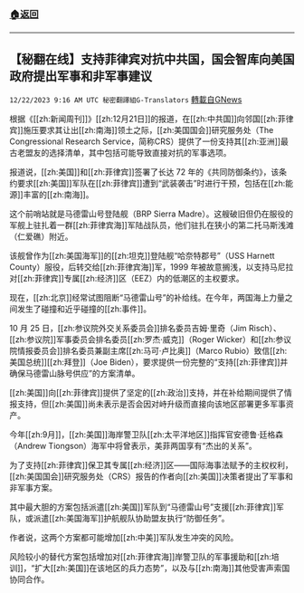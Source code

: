 ###  [:house:返回](README.md)
---


## 【秘翻在线】支持菲律宾对抗中共国，国会智库向美国政府提出军事和非军事建议
`12/22/2023 9:16 AM UTC 秘密翻譯組G-Translators` [轉載自GNews](https://gnews.org/articles/2139854)

根据《[[zh:新闻周刊]]》[[zh:12月21日]]的报道，在[[zh:中共国]]向邻国[[zh:菲律宾]]施压要求其让出[[zh:南海]]领土之际，[[zh:美国国会]]研究服务处（The Congressional Research Service，简称CRS）提供了一份支持其[[zh:亚洲]]最古老盟友的选择清单，其中包括可能导致直接对抗的军事选项。

报道说，[[zh:美国]]和[[zh:菲律宾]]签署了长达 72 年的《共同防御条约》，该条约要求[[zh:美国]]军队在[[zh:菲律宾]]遭到“武装袭击”时进行干预，包括在[[zh:能源]]丰富的[[zh:南海]]。

这个前哨站就是马德雷山号登陆舰（BRP Sierra Madre）。这艘破旧但仍在服役的军舰上驻扎着一群[[zh:菲律宾海]]军陆战队员，他们驻扎在狭小的第二托马斯浅滩（仁爱礁）附近。

该舰曾作为[[zh:美国海军]]的[[zh:坦克]]登陆舰“哈奈特郡号”（USS Harnett County）服役，后转交给[[zh:菲律宾海]]军，1999 年被故意搁浅，以支持马尼拉对[[zh:菲律宾]]专属[[zh:经济]]区（EEZ）内的低潮区的主权要求。

现在，[[zh:北京]]经常试图阻断“马德雷山号”的补给线。在今年，两国海上力量之间发生了碰撞和近乎碰撞的[[zh:事件]]。

10 月 25 日，[[zh:参议院外交关系委员会]]排名委员吉姆·里奇（Jim Risch）、[[zh:参议院]]军事委员会排名委员[[zh:罗杰·威克]]（Roger Wicker）和[[zh:参议院情报委员会]]排名委员兼副主席[[zh:马可·卢比奥]]（Marco Rubio）致信[[zh:美国总统]][[zh:拜登]]（Joe Biden），要求提供一份完整的“支持[[zh:菲律宾]]并确保马德雷山脉号供应”的方案清单。

[[zh:美国]]向[[zh:菲律宾]]提供了坚定的[[zh:政治]]支持，并在补给期间提供了情报支持，但[[zh:美国]]尚未表示是否会因对峙升级而直接向该地区部署更多军事资产。

今年[[zh:9月]]，[[zh:美国]]海岸警卫队[[zh:太平洋地区]]指挥官安德鲁·廷格森（Andrew Tiongson）海军中将曾表示，美菲两国享有“杰出的关系”。

为了支持[[zh:菲律宾]]保卫其专属[[zh:经济]]区——国际海事法赋予的主权权利，[[zh:美国国会]]研究服务处（CRS）报告的作者向[[zh:美国]]决策者提出了军事和非军事方案。

其中最大胆的方案包括派遣[[zh:美国]]军队到“马德雷山号”支援[[zh:菲律宾]]军队，或派遣[[zh:美国海军]]护航舰队协助盟友执行“防御任务”。

作者说，这两个方案都可能增加[[zh:中美]]军队发生冲突的风险。

风险较小的替代方案包括增加对[[zh:菲律宾海]]岸警卫队的军事援助和[[zh:培训]]，“扩大[[zh:美国]]在该地区的兵力态势”，以及与[[zh:南海]]其他受害声索国协同合作。
